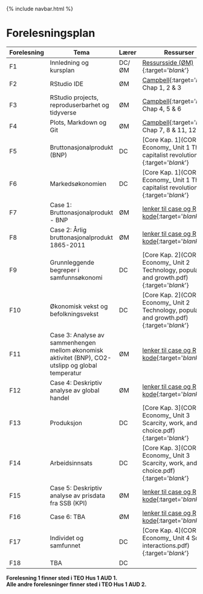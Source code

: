 {% include navbar.html %}
# Forelesningsplan

| Forelesning <img width=80/>   | Tema                                                              | Lærer  | Ressurser <img width=200/>  |
|----------------|----------------------------------------------------------------------|-----------|--------------------------------------|
|F1   | Innledning og kursplan                        | DC/ØM       | [Ressursside (ØM)](ressurser_F1.md){:target='_blank_'}   |
|F2  | RStudio IDE  | ØM | [Campbell](https://uit.instructure.com/files/1421071/download?download_frd=1){:target='_blank_'} Chap 1, 2 & 3   |
|F3   | RStudio projects, reproduserbarhet og tidyverse  | ØM     | [Campbell](https://uit.instructure.com/files/1421071/download?download_frd=1){:target='_blank_'} Chap 4, 5 & 6  |
|F4    | Plots, Markdown og Git | ØM | [Campbell](https://uit.instructure.com/files/1421071/download?download_frd=1){:target='_blank_'} Chap 7, 8 & 11, 12 |
|F5   | Bruttonasjonalprodukt (BNP)    | DC       | [Core Kap. 1](CORE/The Economy_ Unit 1 The capitalist revolution.pdf){:target='_blank_'}  |
|F6     | Markedsøkonomien  | DC | [Core Kap. 1](CORE/The Economy_ Unit 1 The capitalist revolution.pdf){:target='_blank_'}   |
|F7 | Case 1: Bruttonasjonalprodukt - BNP | ØM       | [lenker til case og R kode](lenker_til_case_og_R_kode.md){:target='_blank_'} |
|F8   | Case 2: Årlig bruttonasjonalprodukt 1865-2011  | ØM  |  [lenker til case og R kode](lenker_til_case_og_R_kode.md){:target='_blank_'} |
|F9    | Grunnleggende begreper i samfunnsøkonomi           | DC | [Core Kap. 2](CORE/The Economy_ Unit 2 Technology, population, and growth.pdf){:target='_blank_'}   |
|F10   | Økonomisk vekst og befolkningsvekst | DC | [Core Kap. 2](CORE/The Economy_ Unit 2 Technology, population, and growth.pdf){:target='_blank_'}   |
|F11  | Case 3: Analyse av sammenhengen mellom økonomisk aktivitet (BNP), CO2-utslipp og global temperatur  | ØM | [lenker til case og R kode](lenker_til_case_og_R_kode.md){:target='_blank_'}  |
|F12   | Case 4: Deskriptiv analyse av global handel           | ØM | [lenker til case og R kode](lenker_til_case_og_R_kode.md){:target='_blank_'} |
|F13 | Produksjon  | DC | [Core Kap. 3](CORE/The Economy_ Unit 3 Scarcity, work, and choice.pdf){:target='_blank_'}  | 
|F14  | Arbeidsinnsats  | DC         | [Core Kap. 3](CORE/The Economy_ Unit 3 Scarcity, work, and choice.pdf){:target='_blank_'}  |
|F15    | Case 5: Deskriptiv analyse av prisdata fra SSB (KPI)   | ØM | [lenker til case og R kode](lenker_til_case_og_R_kode.md){:target='_blank_'} | 
|F16   | Case 6: TBA                 | ØM       |  [lenker til case og R kode](lenker_til_case_og_R_kode.md){:target='_blank_'} |
|F17  | Individet og samfunnet        | DC         | [Core Kap. 4](CORE/The Economy_ Unit 4 Social interactions.pdf){:target='_blank_'}   |
|F18  |   TBA                                      | DC         |   |

**Forelesning 1 finner sted i TEO Hus 1 AUD 1.  
Alle andre forelesninger finner sted i TEO Hus 1 AUD 2.**
